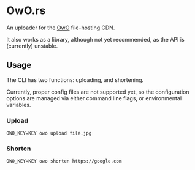 # OwO.rs

An uploader for the [OwO](https://whats-th.is) file-hosting CDN.

It also works as a library, although not yet recommended, as the API is (currently) unstable.

## Usage
The CLI has two functions: uploading, and shortening.

Currently, proper config files are not supported yet, 
so the configuration options are managed via either command line flags, or environmental variables.

### Upload
`OWO_KEY=KEY owo upload file.jpg`

### Shorten
`OWO_KEY=KEY owo shorten https://google.com`
